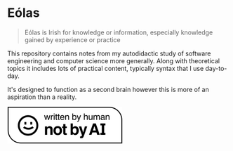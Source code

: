 # Eólas

> Eólas is Irish for knowledge or information, especially knowledge gained by experience or practice

This repository contains notes from my autodidactic study of software engineering and computer science more generally. Along with theoretical topics it includes lots of practical content, typically syntax that I use day-to-day.

It's designed to function as a second brain however this is more of an aspiration than a reality.

<a href="https://notbyai.fyi/">

![](/_img/Written-By-Human-Not-By-AI-Badge-white.svg)

</a>
